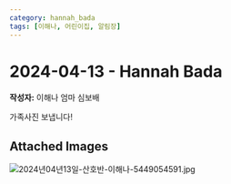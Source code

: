 ```yaml
---
category: hannah_bada
tags: [이해나, 어린이집, 알림장]
---
```


# 2024-04-13 - Hannah Bada

**작성자:** 이해나 엄마 심보배  

가족사진 보냅니다!

## Attached Images
![2024년04년13일-산호반-이해나-5449054591.jpg](d:\Users\hannah\Downloads\kids\photo\2024년04년13일-산호반-이해나-5449054591.jpg)

